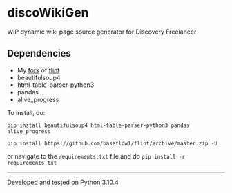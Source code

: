 # discoWikiGen
WIP dynamic wiki page source generator for Discovery Freelancer 


## Dependencies
- My [fork](https://github.com/BASEFlow1/flint) of [flint](https://github.com/biqqles/flint)
- beautifulsoup4
- html-table-parser-python3
- pandas
- alive_progress

To install, do:

`pip install beautifulsoup4 html-table-parser-python3 pandas alive_progress`

`pip install https://github.com/baseflow1/flint/archive/master.zip -U`

or navigate to the `requirements.txt` file and do `pip install -r requirements.txt`

---
Developed and tested on Python 3.10.4
